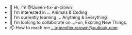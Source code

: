 - 👋 Hi, I’m @Queen-fix-ur-crown
- 👀 I’m interested in ... Animals & Coding
- 🌱 I’m currently learning ... Anything & Everything
- 💞️ I’m looking to collaborate on ...Fun, Exciting New Things.
- 📫 How to reach me ...queenfixurcrown@outlook.com

<!---
Queen-fix-ur-crown/Queen-fix-ur-crown is a ✨ special ✨ repository because its `README.md` (this file) appears on your GitHub profile.
You can click the Preview link to take a look at your changes.
--->
